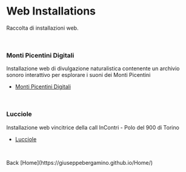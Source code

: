 # Web Installations
Raccolta di installazioni web.
<p><br></p>

### Monti Picentini Digitali
Installazione web di divulgazione naturalistica contenente un archivio sonoro interattivo per esplorare i suoni dei Monti Picentini

- [Monti Picentini Digitali](https://giuseppebergamino.github.io/MontiPicentiniDigitali/)

<p><br></p>

### Lucciole
Installazione web vincitrice della call InContri - Polo del 900 di Torino

- [Lucciole](https://giuseppebergamino.github.io/MontiPicentiniDigitali/)




<p><br></p>
Back [Home](https://giuseppebergamino.github.io/Home/)


